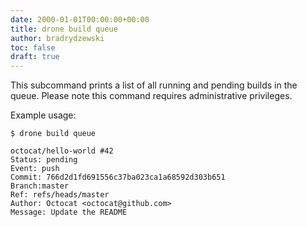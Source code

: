 ```yaml
---
date: 2000-01-01T00:00:00+00:00
title: drone build queue
author: bradrydzewski
toc: false
draft: true
---
```


This subcommand prints a list of all running and pending builds in the queue. Please note this command requires administrative privileges.

Example usage:

```
$ drone build queue

octocat/hello-world #42
Status: pending
Event: push
Commit: 766d2d1fd691556c37ba023ca1a68592d303b651
Branch:master
Ref: refs/heads/master
Author: Octocat <octocat@github.com>
Message: Update the README
```
